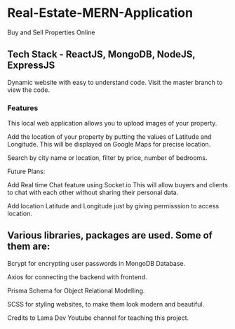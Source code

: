 # Real-Estate-MERN-Application
Buy and Sell Properties Online 
## Tech Stack - ReactJS, MongoDB, NodeJS, ExpressJS

Dynamic website with easy to understand code. Visit the master branch to view the code.

### Features
This local web application allows you to upload images of your property.  

Add the location of your property by putting the values of Latitude and Longitude. This will be displayed on Google Maps for precise location.

Search by city name or location, filter by price, number of bedrooms.

Future Plans:

Add Real time Chat feature using Socket.io This will allow buyers and clients to chat with each other without sharing their personal data.

Add location Latitude and Longitude just by giving permisssion to access location.

## Various libraries, packages are used. Some of them are:
Bcrypt for encrypting user passwords in MongoDB Database.

Axios for connecting the backend with frontend.

Prisma Schema for Object Relational Modelling. 

SCSS for styling websites, to make them look modern and beautiful.

Credits to Lama Dev Youtube channel for teaching this project.

